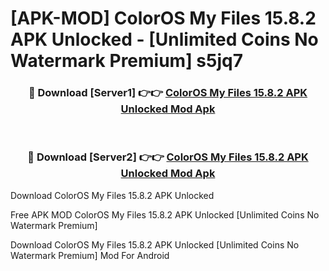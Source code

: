 # [APK-MOD] ColorOS My Files 15.8.2 APK Unlocked - [Unlimited Coins No Watermark Premium] s5jq7



<div align="center">
<h3>🔴 Download [Server1] 👉👉 <a href="https://momento.my/?title=ColorOS_My_Files_15.8.2_APK_Unlocked">ColorOS My Files 15.8.2 APK Unlocked Mod Apk</a></h3><br>

<h3>🔴 Download [Server2] 👉👉 <a href="https://momento.my/?title=ColorOS_My_Files_15.8.2_APK_Unlocked">ColorOS My Files 15.8.2 APK Unlocked Mod Apk</a></h3>
</div>



Download ColorOS My Files 15.8.2 APK Unlocked 

Free APK MOD ColorOS My Files 15.8.2 APK Unlocked [Unlimited Coins No Watermark Premium]

Download ColorOS My Files 15.8.2 APK Unlocked [Unlimited Coins No Watermark Premium] Mod For Android
